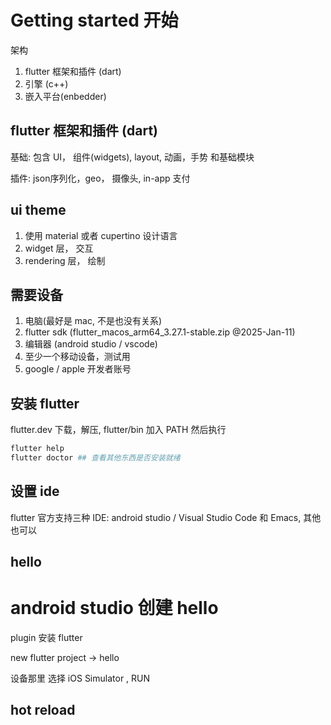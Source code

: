 # Getting started 开始

架构

1. flutter 框架和插件 (dart)
2. 引擎 (c++)
3. 嵌入平台(enbedder)


## flutter 框架和插件 (dart)

基础: 包含 UI， 组件(widgets), layout, 动画，手势 和基础模块

插件: json序列化，geo， 摄像头, in-app 支付

## ui theme

1. 使用 material 或者 cupertino 设计语言
2. widget 层， 交互
3. rendering 层， 绘制

## 需要设备

1. 电脑(最好是 mac, 不是也没有关系)
2. flutter sdk (flutter_macos_arm64_3.27.1-stable.zip @2025-Jan-11)
3. 编辑器 (android studio / vscode)
4. 至少一个移动设备，测试用
5. google / apple 开发者账号

## 安装 flutter

flutter.dev 下载，解压, flutter/bin 加入 PATH
然后执行

```bash
flutter help
flutter doctor ## 查看其他东西是否安装就绪
```

## 设置 ide

flutter 官方支持三种 IDE: android studio / Visual Studio Code 和 Emacs, 其他也可以

## hello

# android studio 创建 hello

plugin 安装 flutter

new flutter project -> hello

设备那里 选择 iOS Simulator , RUN

## hot reload